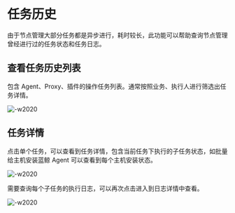 # 任务历史

由于节点管理大部分任务都是异步进行，耗时较长，此功能可以帮助查询节点管理曾经进行过的任务状态和任务日志。

## 查看任务历史列表

包含 Agent、Proxy、插件的操作任务列表。通常按照业务、执行人进行筛选出任务详情。

![-w2020](media/20200604151141.png)

## 任务详情

点击单个任务，可以查看到任务详情，包含当前任务下执行的子任务状态，如批量给主机安装蓝鲸 Agent 可以查看到每个主机安装状态。

![-w2020](media/20200604151323.png)

需要查询每个子任务的执行日志，可以再次点击进入到日志详情中查看。

![-w2020](media/20200604151350.png)